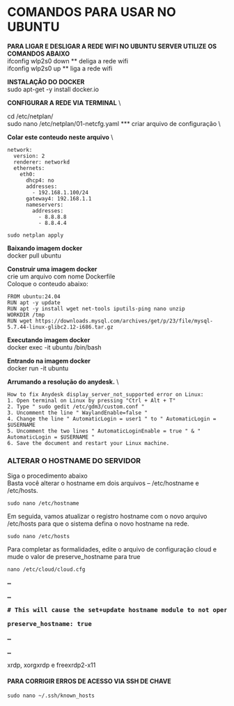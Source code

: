 # **COMANDOS PARA USAR NO UBUNTU** 
**PARA LIGAR E DESLIGAR A REDE WIFI NO UBUNTU SERVER UTILIZE OS COMANDOS ABAIXO** \
ifconfig wlp2s0 down ** deliga a rede wifi \
ifconfig wlp2s0 up ** liga a rede wifi 

**INSTALAÇÂO DO DOCKER** \
sudo apt-get -y install docker.io 

**CONFIGURAR A REDE VIA TERMINAL**  \

cd /etc/netplan/ \
sudo nano /etc/netplan/01-netcfg.yaml     *** criar arquivo de configuração \

**Colar este conteudo neste arquivo** \
```
network:
  version: 2
  renderer: networkd
  ethernets:
    eth0:
      dhcp4: no
      addresses:
        - 192.168.1.100/24
      gateway4: 192.168.1.1
      nameservers:
        addresses:
          - 8.8.8.8
          - 8.8.4.4
```
```
sudo netplan apply
```
**Baixando imagem docker**  \
docker pull ubuntu 

**Construir uma imagem docker**  \
crie um arquivo com nome Dockerfile \
Coloque o conteudo abaixo:
```
FROM ubuntu:24.04
RUN apt -y update
RUN apt -y install wget net-tools iputils-ping nano unzip
WORKDIR /tmp
RUN wget https://downloads.mysql.com/archives/get/p/23/file/mysql-5.7.44-linux-glibc2.12-i686.tar.gz
```

**Executando imagem docker**  \
docker exec -it ubuntu /bin/bash 

**Entrando na imagem docker** \
docker run -it ubuntu


**Arrumando a resolução do anydesk.** \

```
How to fix Anydesk display_server_not_supported error on Linux: 
1. Open terminal on Linux by pressing "Ctrl + Alt + T" 
2. Type " sudo gedit /etc/gdm3/custom.conf " 
3. Uncomment the line " WaylandEnable=false " 
4. Change the line " AutomaticLogin = user1 " to " AutomaticLogin = $USERNAME
5. Uncomment the two lines " AutomaticLoginEnable = true " & " AutomaticLogin = $USERNAME " 
6. Save the document and restart your Linux machine.
```

### ALTERAR O HOSTNAME DO SERVIDOR 
Siga o procedimento abaixo \
Basta você alterar o hostname em dois arquivos – /etc/hostname e /etc/hosts. 

```
sudo nano /etc/hostname
```
Em seguida, vamos atualizar o registro hostname com o novo arquivo /etc/hosts para que o sistema defina o novo hostname na rede.
```
sudo nano /etc/hosts
```
Para completar as formalidades, edite o arquivo de configuração cloud e mude o valor de preserve_hostname para true
```
nano /etc/cloud/cloud.cfg
```
<pre><b>…</b>

<b>…</b>

<b># This will cause the set+update hostname module to not operate (if true)</b>

<b>preserve_hostname: true</b>

<b>…</b>

<b>…</b></pre>

xrdp, xorgxrdp e freexrdp2-x11

#### PARA CORRIGIR ERROS DE ACESSO VIA SSH DE CHAVE

```
sudo nano ~/.ssh/known_hosts
```

